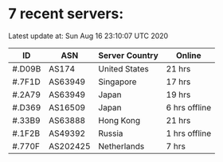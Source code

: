 # 7 recent servers:

Latest update at: Sun Aug 16 23:10:07 UTC 2020

| ID | ASN | Server Country | Online |
| -- | --- | -------------- | ------ |
| #.D09B | AS174 | United States | 21 hrs |
| #.7F1D | AS63949 | Singapore | 17 hrs |
| #.2A79 | AS63949 | Japan | 19 hrs |
| #.D369 | AS16509 | Japan | 6 hrs offline |
| #.33B9 | AS63888 | Hong Kong | 21 hrs |
| #.1F2B | AS49392 | Russia | 1 hrs offline |
| #.770F | AS202425 | Netherlands | 7 hrs |

